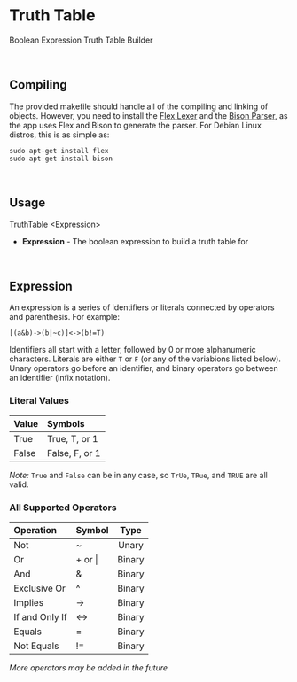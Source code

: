 # Truth Table
Boolean Expression Truth Table Builder

<br>

## Compiling
The provided makefile should handle all of the compiling and linking of objects.
However, you need to install the [Flex Lexer](https://www.gnu.org/software/flex/)
and the [Bison Parser](https://www.gnu.org/software/bison/), as the app uses Flex
and Bison to generate the parser. For Debian Linux distros, this is as simple as:
```
sudo apt-get install flex
sudo apt-get install bison
```

<br/>

## Usage
TruthTable \<Expression\>
* __Expression__ - The boolean expression to build a truth table for

<br/>

## Expression
An expression is a series of identifiers or literals connected by operators and parenthesis. For example:
```
[(a&b)->(b|~c)]<->(b!=T)
```
Identifiers all start with a letter, followed by 0 or more alphanumeric characters. Literals are either
`T` or `F` (or any of the variabions listed below). Unary operators go before an identifier, and binary
operators go between an identifier (infix notation).

### Literal Values
| Value | Symbols |
|:----- |:------- |
| True  | True, T, or 1 |
| False | False, F, or 1|

_Note:_ `True` and `False` can be in any case, so `TrUe`, `TRue`, and `TRUE` are all valid.

### All Supported Operators

| Operation | Symbol |  Type  |
|:--------- |:------ |:------:|
| Not       | ~      | Unary  |
| Or        | + or \|| Binary |
| And       | \&     | Binary |
| Exclusive Or | \^  | Binary |
| Implies   | -\>    | Binary |
| If and Only If | \<-\> | Binary |
| Equals    | =      | Binary |
| Not Equals| !=     | Binary | 

_More operators may be added in the future_
